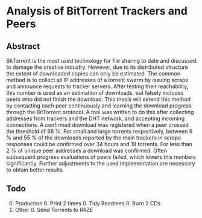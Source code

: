 # Analysis of BitTorrent Trackers and Peers
## Abstract
BitTorrent is the most used technology for file sharing to date and discussed to damage the creative industry. However, due to its distributed structure the extent of downloaded copies can only be estimated. The common method is to collect all IP addresses of a torrent swarm by issuing scrape and announce requests to tracker servers. After testing their reachability, this number is used as an estimation of downloads, but falsely includes peers who did not finish the download. This thesis will extend this method by contacting each peer continuously and learning the download progress through the BitTorrent protocol. A tool was written to do this after collecting addresses from trackers and the DHT network, and accepting incoming connections. A confirmed download was registered when a peer crossed the threshold of 98 %. For small and large torrents respectively, between 9 % and 55 % of the downloads reported by the main trackers in scrape responses could be confirmed over 34 hours and 19 torrents. For less than 2 % of unique peer addresses a download was confirmed. Often subsequent progress evaluations of peers failed, which lowers this numbers significantly. Further adjustments to the used implementation are necessary to obtain better results.

## Todo
0. Production
    0. Print 2 times
    0. Tidy Readmes
    0. Burn 2 CDs
0. Other
    0. Send Torrents to RRZE
